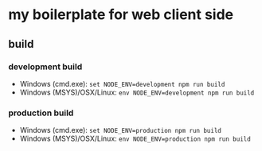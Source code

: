 # my boilerplate for web client side

## build

### development build

* Windows (cmd.exe): `set NODE_ENV=development npm run build`
* Windows (MSYS)/OSX/Linux: `env NODE_ENV=development npm run build`

### production build

* Windows (cmd.exe): `set NODE_ENV=production npm run build`
* Windows (MSYS)/OSX/Linux: `env NODE_ENV=production npm run build`



